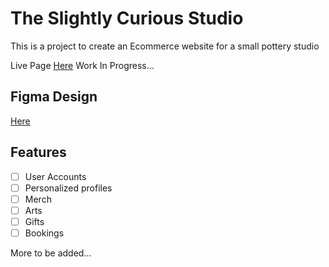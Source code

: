 # The Slightly Curious Studio

This is a project to create an Ecommerce website for a small pottery studio

Live Page [Here](https://the-slightly-curious-studio.vercel.app/) Work In Progress...

## Figma Design

[Here](https://www.figma.com/file/KX2UiKjt8HCLmQ0WvQUXiJ/TSC?node-id=0%3A1&t=4J3NR1Oor2q8a4K9-1)

## Features

- [ ] User Accounts
- [ ] Personalized profiles
- [ ] Merch
- [ ] Arts
- [ ] Gifts
- [ ] Bookings

More to be added...
